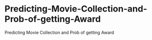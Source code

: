 # Predicting-Movie-Collection-and-Prob-of-getting-Award
Predicting Movie Collection and Prob of getting Award
